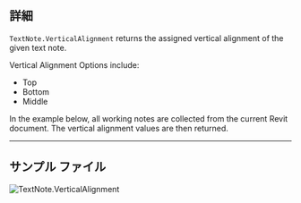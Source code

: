 ## 詳細
`TextNote.VerticalAlignment` returns the assigned vertical alignment of the given text note.

Vertical Alignment Options include:
- Top
- Bottom
- Middle

In the example below, all working notes are collected from the current Revit document. The vertical alignment values are then returned.

___
## サンプル ファイル

![TextNote.VerticalAlignment](./Revit.Elements.TextNote.VerticalAlignment_img.jpg)
